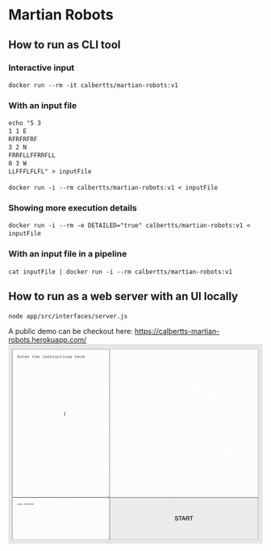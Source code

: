 # Martian Robots

## How to run as CLI tool

### Interactive input
```
docker run --rm -it calbertts/martian-robots:v1
```

### With an input file
```
echo "5 3
1 1 E
RFRFRFRF
3 2 N
FRRFLLFFRRFLL
0 3 W
LLFFFLFLFL" > inputFile

docker run -i --rm calbertts/martian-robots:v1 < inputFile 
```

### Showing more execution details
```
docker run -i --rm -e DETAILED="true" calbertts/martian-robots:v1 < inputFile 
```

### With an input file in a pipeline
```
cat inputFile | docker run -i --rm calbertts/martian-robots:v1
```

## How to run as a web server with an UI locally
```
node app/src/interfaces/server.js
```

A public demo can be checkout here:
https://calbertts-martian-robots.herokuapp.com/
![martian-robots-animation](martian-robots.gif)
